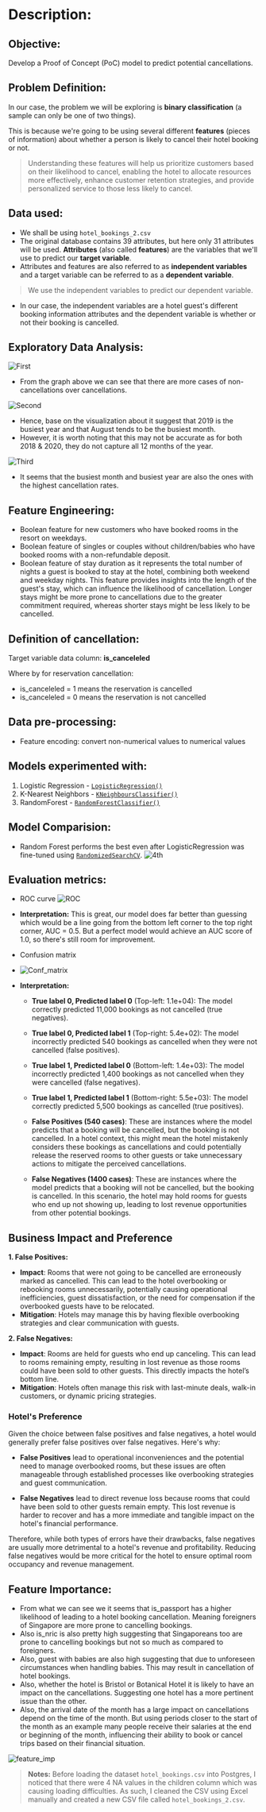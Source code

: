 # Description:

## Objective:
Develop a Proof of Concept (PoC) model to predict potential cancellations.

## Problem Definition:
In our case, the problem we will be exploring is **binary classification** (a sample can only be one of two things).

This is because we're going to be using several different **features** (pieces of information) about whether a person is likely to cancel their hotel booking or not.

> Understanding these features will help us prioritize customers based on their likelihood to cancel, enabling the hotel to allocate resources more effectively, enhance customer retention strategies, and provide personalized service to those less likely to cancel.

## Data used:
* We shall be using `hotel_bookings_2.csv`
* The original database contains 39 attributes, but here only 31 attributes will be used. **Attributes** (also called **features**) are the variables that we'll use to predict our **target variable**.
* Attributes and features are also referred to as **independent variables** and a target variable can be referred to as a **dependent variable**.

> We use the independent variables to predict our dependent variable.

* In our case, the independent variables are a hotel guest's different booking information attributes and the dependent variable is whether or not their booking is cancelled.

## Exploratory Data Analysis:

![First](https://github.com/user-attachments/assets/9e20d420-6b25-4734-b77c-69857c5a0d18)

* From the graph above we can see that there are more cases of non-cancellations over cancellations.

![Second](https://github.com/user-attachments/assets/565c1d45-5b8b-4898-8e3e-47129d0d3995)

* Hence, base on the visualization about it suggest that 2019 is the busiest year and that August tends to be the busiest month.
* However, it is worth noting that this may not be accurate as for both 2018 & 2020, they do not capture all 12 months of the year.

![Third](https://github.com/user-attachments/assets/90cd6af2-53f4-4d8d-a9dd-39a5034ee54f)

* It seems that the busiest month and busiest year are also the ones with the highest cancellation rates.

## Feature Engineering:
* Boolean feature for new customers who have booked rooms in the resort on weekdays.
* Boolean feature of singles or couples without children/babies who have booked rooms with a non-refundable deposit.
* Boolean feature of stay duration as it represents the total number of nights a guest is booked to stay at the hotel, combining both weekend and weekday nights. This feature provides insights into the length of the guest's stay, which can influence the likelihood of cancellation. Longer stays might be more prone to cancellations due to the greater commitment required, whereas shorter stays might be less likely to be cancelled.

## Definition of cancellation:

Target variable data column: **is_canceleled**

Where by for reservation cancellation:
* is_canceleled = 1 means the reservation is cancelled
* is_canceleled = 0 means the reservation is not cancelled

## Data pre-processing:
* Feature encoding: convert non-numerical values to numerical values

## Models experimented with:
1. Logistic Regression - [`LogisticRegression()`](https://scikit-learn.org/stable/modules/generated/sklearn.linear_model.LogisticRegression.html)
2. K-Nearest Neighbors - [`KNeighboursClassifier()`](https://scikit-learn.org/stable/modules/generated/sklearn.neighbors.KNeighborsClassifier.html)
3. RandomForest - [`RandomForestClassifier()`](https://scikit-learn.org/stable/modules/generated/sklearn.ensemble.RandomForestClassifier.html)

## Model Comparision:
* Random Forest performs the best even after LogisticRegression was fine-tuned using [`RandomizedSearchCV`](https://scikit-learn.org/stable/modules/generated/sklearn.model_selection.RandomizedSearchCV.html).
![4th](https://github.com/user-attachments/assets/7578e823-3573-4a2e-b6b8-81c510c89dd5)

## Evaluation metrics:
* ROC curve
![ROC](https://github.com/user-attachments/assets/7b8c3128-9e7a-4f8d-b8c1-a6cc8751ffc5)
* **Interpretation:** This is great, our model does far better than guessing which would be a line going from the bottom left corner to the top right corner, AUC = 0.5. But a perfect model would achieve an AUC score of 1.0, so there's still room for improvement.

* Confusion matrix
* ![Conf_matrix](https://github.com/user-attachments/assets/2fea6c34-93de-4ed4-bc3b-0db8c11a15d9)
* **Interpretation:**
    * **True label 0, Predicted label 0** (Top-left: 1.1e+04): The model correctly predicted 11,000 bookings as not cancelled (true negatives).
    * **True label 0, Predicted label 1** (Top-right: 5.4e+02): The model incorrectly predicted 540 bookings as cancelled when they were not cancelled (false positives).
    * **True label 1, Predicted label 0** (Bottom-left: 1.4e+03): The model incorrectly predicted 1,400 bookings as not cancelled when they were cancelled (false negatives).
    * **True label 1, Predicted label 1** (Bottom-right: 5.5e+03): The model correctly predicted 5,500 bookings as cancelled (true positives).
 
    * **False Positives (540 cases)**: These are instances where the model predicts that a booking will be cancelled, but the booking is not cancelled. In a hotel context, this might mean the hotel mistakenly considers these bookings as cancellations and could potentially release the reserved rooms to other guests or take unnecessary actions to mitigate the perceived cancellations.
    * **False Negatives (1400 cases)**: These are instances where the model predicts that a booking will not be cancelled, but the booking is cancelled. In this scenario, the hotel may hold rooms for guests who end up not showing up, leading to lost revenue opportunities from other potential bookings.
 
## Business Impact and Preference

**1. False Positives:**

* **Impact**: Rooms that were not going to be cancelled are erroneously marked as cancelled. This can lead to the hotel overbooking or rebooking rooms unnecessarily, potentially causing operational inefficiencies, guest dissatisfaction, or the need for compensation if the overbooked guests have to be relocated.
* **Mitigation**: Hotels may manage this by having flexible overbooking strategies and clear communication with guests.

**2. False Negatives:**

* **Impact**: Rooms are held for guests who end up canceling. This can lead to rooms remaining empty, resulting in lost revenue as those rooms could have been sold to other guests. This directly impacts the hotel’s bottom line.
* **Mitigation**: Hotels often manage this risk with last-minute deals, walk-in customers, or dynamic pricing strategies.

### Hotel's Preference
Given the choice between false positives and false negatives, a hotel would generally prefer false positives over false negatives. Here's why:

* **False Positives** lead to operational inconveniences and the potential need to manage overbooked rooms, but these issues are often manageable through established processes like overbooking strategies and guest communication.

* **False Negatives** lead to direct revenue loss because rooms that could have been sold to other guests remain empty. This lost revenue is harder to recover and has a more immediate and tangible impact on the hotel's financial performance.

Therefore, while both types of errors have their drawbacks, false negatives are usually more detrimental to a hotel's revenue and profitability. Reducing false negatives would be more critical for the hotel to ensure optimal room occupancy and revenue management.

## Feature Importance:
* From what we can see we it seems that is_passport has a higher likelihood of leading to a hotel booking cancellation. Meaning foreigners of Singapore are more prone to cancelling bookings.
* Also is_nric is also pretty high suggesting that Singaporeans too are prone to cancelling bookings but not so much as compared to foreigners.
* Also, guest with babies are also high suggesting that due to unforeseen circumstances when handling babies. This may result in cancellation of hotel bookings.
* Also, whether the hotel is Bristol or Botanical Hotel it is likely to have an impact on the cancellations. Suggesting one hotel has a more pertinent issue than the other.
* Also, the arrival date of the month has a large impact on cancellations depend on the time of the month. But using periods closer to the start of the month as an example many people receive their salaries at the end or beginning of the month, influencing their ability to book or cancel trips based on their financial situation.

![feature_imp](https://github.com/user-attachments/assets/6af62db3-1147-4921-9ef1-bc1dbc838ac6)


> **Notes:**
> Before loading the dataset `hotel_bookings.csv` into Postgres, I noticed that there were 4 NA values in the children column which was causing loading difficulties. As such, I cleaned the CSV using Excel manually and created a new CSV file called `hotel_bookings_2.csv`.
